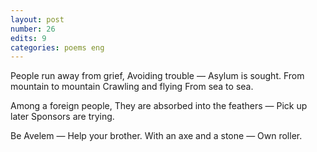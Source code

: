 ```yaml
---
layout: post
number: 26
edits: 9
categories: poems eng
---
```


People run away from grief,
Avoiding trouble — 
Asylum is sought. 
From mountain to mountain
Crawling and flying 
From sea to sea.

Among a foreign people,
They are absorbed into the feathers —
Pick up later
Sponsors are trying.

Be Avelem —
Help your brother.
With an axe and a stone —
Own roller.
